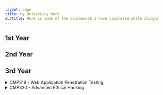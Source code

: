 ```yaml
---
layout: page
title: My University Work
subtitle: Here is some of the coursework I have completed while studying Ethical Hacking at Abertay University
---
```


## 1st Year


## 2nd Year

## 3rd Year
<details markdown = 1>
  <summary> CMP319 - Web Application Penetration Testing</summary>
  
**Overview**
This module involved learning advanced techniques used by Ethical Hackers to examine the security of web applications. This involved looking critically at the technologies used by web apps and learning how to exploit common security vulnerabilities and bypass authentication mechanisms. The lab work included learning the following techniques:
  - Code injection.
  - Bypassing client side controls, through the manipulation of cookies and URL parameters.
  - Attacking authentication, through attacking session management, discovering design flaws in authentication management, and attacking forgotten password functionality.
  - Cross site scripting.
  - Investigating web server security, by looking at popular web servers and their common vulnerabilities.

**Assessment**
To conduct a comprehensive web application penetration test of a website, and to produce a document explaining your methodology, findings, and evaluation of the process. I was given a sample website, belonging to a fake pizza restaurant, alongside access to a test user account. To complete the assessment, I used the industry-standard OWASP Web Security Testing Guide alongside tools and techniques demonstrated in the lab work.
My assessment work can be found [here](https://encryptedsarah.github.io/coursework/SGardiner_CMP319_Web_App_Testing_Report.pdf)

**Grade:** A

</details>

<details markdown = 1>
  <summary> CMP320 - Advanced Ethical Hacking</summary>
  
**Overview**
The Advanced Ethical Hacking module focused on using scripting to automate hacking and cybersecurity processes, as well as the tools and techniques used in malware analysis.

**Malware Analysis Assessment**
Worth 30% of CMP320's final grade, the malware analysis assessment involved using appropriate malware analysis tools and techniques to analyse a malicious sample, and to then provide the findings with a write up in the format of a white paper report. My report covers the investigation of a WannaCry payload.
My report can be found [here](https://encryptedsarah.github.io/coursework/CMP320_SGardiner_Malware_Analysis_Report.pdf)

**Grade:** A

**Scripting Assessment**
The scripting assessment in CMP320 involved creating a script that included some aspect of Ethical Hacking, Digital Forensics, or Network Security.
For my project, I chose to create a script that could parse through Python code and detect possibly malicious lines of code. Named 'Snake', this script allows for developers to check that libraries they are downloading using Pip are not malicious.
My report on Snake can be found [here](https://encryptedsarah.github.io/coursework/SGardiner_CMP320_Report.pdf)
The GitHub repository for Snake can be found [here](https://github.com/EncryptedSarah/snake)

**Grade:** A+


